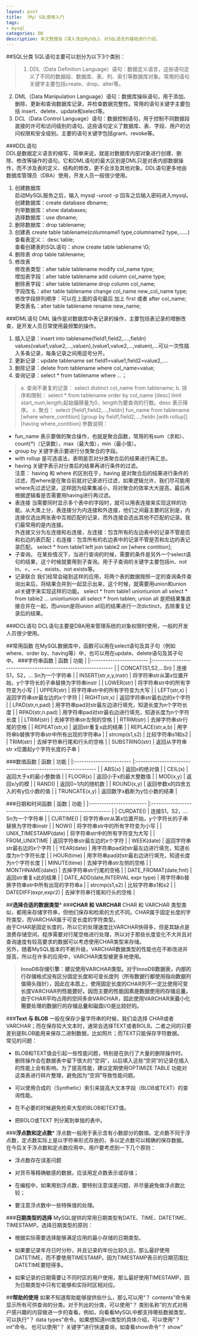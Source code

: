 ```yaml
---
layout: post
title: （My）SQL使用入门
tags:
- mysql
categories: DB
description: 本文整理自《深入浅出MySQL》，对SQL语言的基础进行介绍。
---
```

##SQL分类
SQL语句主要可以划分为以下3个类别：    
>1. DDL（Data Definition Language）语句：数据定义语言，这些语句定义了不同的数据段、数据库、表、列、索引等数据库对象。常用的语句关键字主要包括create、drop、alter等。  
2. DML（Data Manipulation Language）语句：数据库操纵语句，用于添加、删除、更新和查询数据库记录，并检查数据完整性。常用的语句关键字主要包括 insert、delete、update和select等。  
3. DCL（Data Control Language）语句：数据控制语句，用于控制不同数据段直接的许可和访问级别的语句。这些语句定义了数据库、表、字段、用户的访问权限和安全级别。主要的语句关键字包括grant、revoke等。
 

###DDL语句  
DDL是数据定义语言的缩写，简单来说，就是对数据库内部对象进行创建、删除、修改等操作的语句。它和DML语句的最大区别是DML只是对表内部数据操作，而不涉及表的定义、结构的修改，更不会涉及其他对象。DDL语句更多地由数据库管理员（DBA）使用，开发人员一般很少使用。  
1. 创建数据库  
启动MySQL服务之后，输入 mysql -uroot -p 回车之后输入密码进入mysql。  
创建数据库：create database  dbname;  
列举数据库：show  databases;  
选择数据库：use dbname;
2. 删除数据库：drop  tablename;  
3. 创建表  create table tablename(columname1 type,columname2 type,……)  
查看表定义： desc table;  
查看创建表的SQL语句：show create table  tablename \G;  
4. 删除表  drop table tablename;
5. 修改表  
  修改表类型：alter table tablename modify col_name  type;  
  增加表字段：alter table tablename add column col_name type;  
  删除表字段：alter table tablename drop column col_name;  
  字段改名：alter table tablename change col_name new_col_name type;  
  修改字段排列顺序：可以在上面的语句最后 加上  first 或者 after col_name;  
  更改表名：alter table tablename rename new_name;


###DML语句
DML 操作是对数据库中表记录的操作，主要包括表记录的增删改查，是开发人员日常使用最频繁的操作。  
1. 插入记录：insert into tablename(field1,field2,….,fieldn) values(value1,value2,…,valuen),(value1,value2,…,valuen),…可以一次性插入多条记录，每条记录之间用逗号分开。
2. 更新记录：update tablename set field1=value1,field2=value2,….
3. 删除记录：delete from tablename where col_name=value;
4. 查询记录：select * from tablename where …；  

>a. 查询不重复的记录：  select distinct col_name from tablename;
b. 排序和限制： select * from tablename order by col_name [desc] limit start_num,length;起始偏移量为0，length为要查询的行数。desc 表示降序。
c. 聚合： select [field1,field2,…,fieldn] fun_name from tablename [where where_contition] [group by field1,field2,…,fieldn [with rollup]] [having where_contition]
参数说明：
- fun_name 表示要做的聚合操作，也就是聚合函数，常用的有sum（求和）、count(*)（记录数），max（最大值），min（最小值）。
- group by 关键字表示要进行分类聚合的字段。
- with rollup 是可选语法，表明是否对分类聚合后的结果进行再汇总。
- having 关键字表示对分类后的结果再进行条件的过滤。  
注意： having  和 where 的区别在于，having 是对聚合后的结果进行条件的过滤，而where是在聚合前就对记录进行过滤，如果逻辑允许，我们尽可能用where先过滤记录，这样因为结果集减小，将对聚合的效率大大提高，最后再根据逻辑看是否需要用having进行再过滤。
- 表连接
  当需要同时显示多个表中的字段时，就可以用表连接来实现这样的功能。从大类上分，表连接分为内连接和外连接，他们之间最主要的区别是，内连接仅选出两张表中互相匹配的记录，而外连接会选出其他不匹配的记录。我们最常用的是内连接。  
  外连接又分为左连接和右连接，左连接：包含所有的左边表中的记录不管是否和右边的表匹配；右连接：包含所有的右边表中的记录不管是否和左边的表记录匹配。
  select * from table1 left join table2 on [where contition];
- 子查询。
  在某些情况下，当进行查询的时候，需要的条件是另外一个select语句的结果，这个时候就要用到子查询。用于子查询的关键字主要包括in、not in、=、~=、exists、not exists等。
- 记录联合
  我们经常会碰到这样的应用，将两个表的数据按照一定的查询条件查询出来后，将结果合并到一起显示出来，这个时候，就需要用union和union all关键字来实现这样的功能。
  select * from table1 union\union all  select * from table2  …  union\union all select * from tablen;
  union all 是把结果集直接合并在一起，而union是将union all后的结果进行一次dictinct，去除重复记录后的结果。

###DCL语句
DCL语句主要是DBA用来管理系统的对象权限时使用，一般的开发人员很少使用。

##常用函数
在MySQL数据库中，函数可以用在select语句及其子句（例如where、order by、having等）中，也可以用在update、delete语句及其子句中。
###字符串函数
| 函数                     | 功能                                                          |
|:------------------------ |:------------------------------------------------------------- |
| CONCAT(S1,S2,...Sn)      | 连接S1，S2，... Sn为一个字符串                                | 
| INSERT(str,x,y,instr)    | 将字符串str从第x位置开始，y个字符长的子串替换为字符串instr    |
| LOWER(str)               | 将字符串str中的所有字符变为小写                               |
| UPPER(str)               | 将字符串str中的所有字符变为大写                               |
| LEFT(str,x)              | 返回字符串str最左边的x个字符                                  |
| RIGHT(str,x)             | 返回字符串str最右边的x个字符                                  |
| LPAD(str,n,pad)          | 用字符串pad对str最左边进行填充，知道长度为n个字符长度         |
| RPAD(str,n.pad)          | 用字符串pad对str最右边进行填充，知道长度为n个字符长度         |
| LTRIM(str)               | 去掉字符串str左侧的空格                                       |
| RTRIM(str)               | 去掉字符串str行尾的空格                                       |
| REPEAT(str,x)            | 返回str重复x此的结果                                          |
| REPLACE(str,a,b)         | 用字符串b替换字符串str中所有出现的字符串a                     |
| strcmp(s1,s2)            | 比较字符串s1和s2                                              |
| TRIM(str)                | 去掉字符串行尾和行头的空格                                    |
| SUBSTRING(str)           | 返回从字符串str x位置起y个字符长度的子串                      |

###数值函数
| 函数                     | 功能                                                          |
|:------------------------ |:------------------------------------------------------------- |
| ABS(x)                   | 返回x的绝对值                                                 | 
| CEIL(x)                  | 返回大于x的最小整数值                                         |
| FLOOR(x)                 | 返回小于x的最大整数值                                         |
| MOD(x,y)                 | 返回x/y的模                                                   |
| RAND()                   | 返回0~1内的随机数                                             |
| ROUND(x,y)               | 返回参数x的四舍五入的有y位小数的值                            |
| TRUNCATE(x,y)            | 返回数字x截断为y位小数的结果                                  |
   
###日期和时间函数
| 函数                     | 功能                                                          |
|:------------------------ |:------------------------------------------------------------- |
| CURDATE()                | 连接S1，S2，... Sn为一个字符串                                | 
| CURTIME()                | 将字符串str从第x位置开始，y个字符长的子串替换为字符串instr    |
| NOW()                    | 将字符串str中的所有字符变为小写                               |
| UNIX_TIMESTAMP(date)     | 将字符串str中的所有字符变为大写                               |
| FROM_UNIXTIME            | 返回字符串str最左边的x个字符                                  |
| WEEK(date)               | 返回字符串str最右边的x个字符                                  |
| YEAR(date)               | 用字符串pad对str最左边进行填充，知道长度为n个字符长度         |
| HOUR(time)               | 用字符串pad对str最右边进行填充，知道长度为n个字符长度         |
| MINUTE(time)             | 去掉字符串str左侧的空格                                       |
| MONTHNAME(date))         | 去掉字符串str行尾的空格                                       |
| DATE_FROMAT(date,fmt)    | 返回str重复x此的结果                                          |
| DATE_ADD(date,INTERVAL expr type)   | 用字符串b替换字符串str中所有出现的字符串a          |
| strcmp(s1,s2)            | 比较字符串s1和s2                                              |
| DATEDIFF(expr,expr2)     | 去掉字符串行尾和行头的空格                                    |


##**选择合适的数据类型***
###**CHAR 和 VARCHAR**
CHAR 和 VARCHAR 类型类似，都用来存储字符串，但他们保存和检索的方式不同。CHAR属于固定长度的字符类型，而VARCHAR属于可变长度的字符类型。  
由于CHAR是固定长度的，所以它的处理速度比VARCHAR快得多，但是其缺点是浪费存储空间，程序需要对行尾空格进行处理，所以对于那些长度变化不大并且对查询速度有较高要求的数据可以考虑使用CHAR类型来存储。  
另外，随着MySQL版本的不断升级，VARCHAR数据类型的性能也在不断改进并提高，所以在许多的应用中，VARCHAR类型被更多地使用。  
> **InnoDB存储引擎：建议使用VARCHAR类型。对于InnoDB数据表，内部的行存储格式没有区分固定长度和可变长度列（所有数据行都使用指向数据列值得头指针），因此在本质上，使用固定长度的CHAR列不一定比使用可变长度VARCHAR列性能要好。因而主要的性能因素是数据使用的存储总量。由于CHAR平均占用的空间多余VARCHAR，因此使用VARCHAR来最小化需要处理的数据行的存储总量和磁盘I/O是比较好的。**

###**Text 与 BLOB**
一般在保存少量字符串的时候，我们会选择 CHAR或者VARCHAR；而在保存较大文本时，通常会选择TEXT或者BOLB。二者之间的只要差别是BLOB能用来保存二进制数据，比如照片；而TEXT只能保存字符数据。  
常见的问题：

- BLOB和TEXT值会引起一些性能问题，特别是在执行了大量的删除操作时。  
删除操作会在数据表中留下很大的“空洞”，以后填入这些“空洞”的记录在插入的性能上会有影响。为了提高性能，建议定期使用OPTIMIZE TABLE 功能对这类表进行碎片整理，避免因为“空洞”导致性能问题。

- 可以使用合成的（Synthetic）索引来提高大文本字段（BLOB或TEXT）的查询性能。

- 在不必要的时候避免检索大型的BLOB和TEXT值。

- 把BOLO或TEXT 列分离到单独的表中。

###**浮点数和定点数***
浮点数一般用于表示含有小数部分的数值。定点数不同于浮点数，定点数实际上是以字符串形式存放的，多以定点数可以精确的保存数据。
在今后关于浮点数和定点数应用中，用户要考虑到一下几个原则：

- 浮点数存在误差问题

- 对货币等精确敏感的数据，应该用定点数表示或存储；

- 在编程中，如果用到浮点数，要特别注意误差问题，并尽量避免做浮点数比较；

- 要注意浮点数中一些特殊值的处理。


###**日期类型的选择**
MySQL提供的常用日期类型有DATE、TIME、DATETIME、TIMESTAMP。选择日期类型的原则：

- 根据实际需要选择能够满足应用的最小存储的日期类型。

- 如果要记录年月日时分秒，并且记录的年份比较久远，那么最好使用DATETIME，而不要使用TIMESTAMP。因为TIMESTAMP表示的日期范围比DATETIME要短得多。

- 如果记录的日期需要让不同时区的用户使用，那么最好使用TIMESTAMP，因为日期类型中只有它能够和实际时区相对应。

##**帮助的使用**
如果不知道帮助能够提供些什么，那么可以用“？ contents”命令来显示所有可供查询的分类。对于列出的分类，可以使用“？ 类别名称”的方式对用户感兴趣的内容做进一步的查看。例如，向看看MySQL中都支持哪些数据类型，可以执行“？ data types”命令。如果想知道int类型的具体介绍，可以使用“？ int”命令。
也可以使用“？ 关键字”进行快速查询，如查看show命令“？ show”



